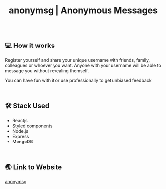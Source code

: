 <h1 align="center">anonymsg | Anonymous Messages</h1>

<div align="center">
<br/>

  <img src=""/>
</div>
<br/>

## 💻 How it works

Register yourself and share your unique username with friends, family, colleagues or whoever you want. Anyone with your username will be able to message you without revealing themself.

You can have fun with it or use professionally to get unbiased feedback

<br/>

## 🛠 Stack Used

- Reactjs
- Styled components
- Node.js
- Express
- MongoDB

</br>

## 🌏 Link to Website

[anonymsg](https://anonymsg-v1.herokuapp.com/)
